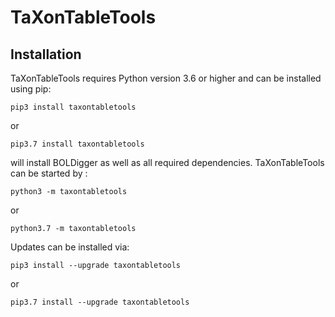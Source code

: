 # TaXonTableTools

## Installation

TaXonTableTools requires Python version 3.6 or higher and can be installed using pip:  

`pip3 install taxontabletools`

or

`pip3.7 install taxontabletools`

will install BOLDigger as well as all required dependencies.
TaXonTableTools can be started by :  

`python3 -m taxontabletools`

or

`python3.7 -m taxontabletools`

Updates can be installed via:

`pip3 install --upgrade taxontabletools`

or

`pip3.7 install --upgrade taxontabletools`
